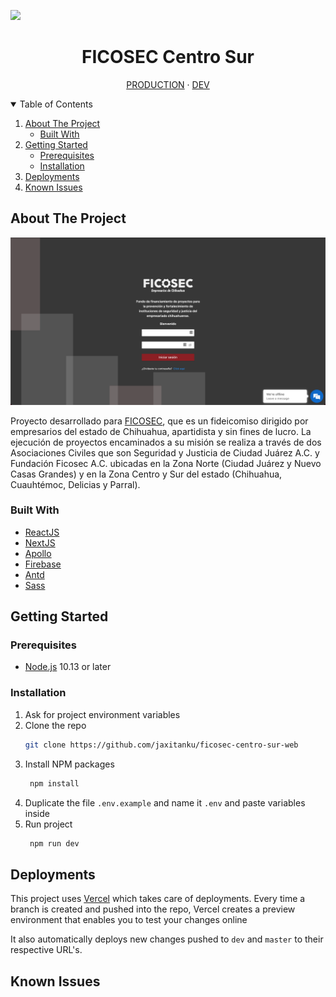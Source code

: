 <!-- PROJECT LOGO -->
![][product-logo]
<p align="center">
<h1 align="center">FICOSEC Centro Sur</h1>
  <p align="center">
    <a href="https://proyectos.ficosec.org">PRODUCTION</a>
    ·
    <a href="https://ficosec-centro-sur-web-dev.now.sh/">DEV</a>
  </p>
</p>



<!-- TABLE OF CONTENTS -->
<details open="open">
  <summary>Table of Contents</summary>
  <ol>
    <li>
      <a href="#about-the-project">About The Project</a>
      <ul>
        <li><a href="#built-with">Built With</a></li>
      </ul>
    </li>
    <li>
      <a href="#getting-started">Getting Started</a>
      <ul>
        <li><a href="#prerequisites">Prerequisites</a></li>
        <li><a href="#installation">Installation</a></li>
      </ul>
    </li>
    <li><a href="#deployments">Deployments</a></li>
    <li><a href="#known-issues">Known Issues</a></li>
  </ol>
</details>



<!-- ABOUT THE PROJECT -->
## About The Project

[![Product Name Screen Shot][product-screenshot]](https://example.com)

Proyecto desarrollado para [FICOSEC](https://ficosec.org/), que es un fideicomiso dirigido por empresarios del estado
de Chihuahua, apartidista y sin fines de lucro. La ejecución de proyectos encaminados a su misión se realiza a través
de dos Asociaciones Civiles que son Seguridad y Justicia de Ciudad Juárez A.C. y Fundación Ficosec A.C. ubicadas en la
Zona Norte (Ciudad Juárez y Nuevo Casas Grandes) y en la Zona Centro y Sur del estado (Chihuahua, Cuauhtémoc, Delicias
y Parral).


### Built With
* [ReactJS](https://reactjs.org)
* [NextJS](https://nextjs.org)
* [Apollo](https://www.apollographql.com/docs/react)
* [Firebase](https://firebase.google.com/)
* [Antd](https://ant.design/components/overview/)
* [Sass](https://sass-lang.com/)



<!-- GETTING STARTED -->
## Getting Started

### Prerequisites

* [Node.js](https://nodejs.org/en/download/) 10.13 or later

### Installation
1. Ask for project environment variables
2. Clone the repo
   ```sh
   git clone https://github.com/jaxitanku/ficosec-centro-sur-web
   ```
3. Install NPM packages
   ```sh
    npm install
   ```
4. Duplicate the file `.env.example` and name it `.env` and paste variables inside
5. Run project
   ```sh
    npm run dev
   ``` 

<!-- DEPLOYING -->
## Deployments

This project uses [Vercel](https://vercel.com/docs) which takes care of deployments. Every time a branch is created and
pushed into the repo, Vercel creates a preview environment that enables you to test your changes online

It also automatically deploys new changes pushed to `dev` and `master` to their respective URL's.


<!-- ISSUES -->
## Known Issues



<!-- MARKDOWN LINKS & IMAGES -->
<!-- https://www.markdownguide.org/basic-syntax/#reference-style-links -->
[product-screenshot]: public/assets/screenshot.png
[product-logo]: public/assets/logo-fico.png
